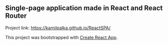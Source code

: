 ## Single-page application made in React and React Router

Project link: https://kamilpalka.github.io/ReactSPA/


This project was bootstrapped with [Create React App](https://github.com/facebook/create-react-app).
